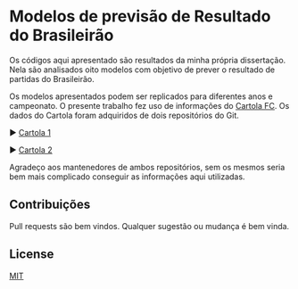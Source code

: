 # Modelos de previsão de Resultado do Brasileirão

Os códigos aqui apresentado são resultados da minha própria dissertação. Nela são analisados oito modelos com objetivo de prever o resultado de partidas do Brasileirão. 

Os modelos apresentados podem ser replicados para diferentes anos e campeonato. O presente trabalho fez uso de informações do [Cartola FC](https://globoesporte.globo.com/cartola-fc/). Os dados do Cartola foram adquiridos de dois repositórios do Git.

► [Cartola 1](https://github.com/henriquepgomide/caRtola/)

► [Cartola 2](https://github.com/thevtm/CartolaFCDados)

Agradeço aos mantenedores de ambos repositórios, sem os mesmos seria bem mais complicado conseguir as informações aqui utilizadas.






## Contribuições
Pull requests são bem vindos. Qualquer sugestão ou mudança é bem vinda.
## License
[MIT](https://choosealicense.com/licenses/mit/)
